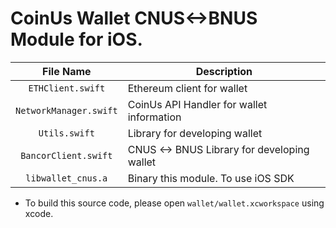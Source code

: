 # CoinUs Wallet CNUS<->BNUS Module for iOS.

| File Name  | Description |
|:----------:|-------------|
|`ETHClient.swift` | Ethereum client for wallet |
|`NetworkManager.swift` | CoinUs API Handler for wallet information |
|`Utils.swift` | Library for developing wallet |
|`BancorClient.swift` | CNUS <-> BNUS Library for developing wallet |
|`libwallet_cnus.a` | Binary this module. To use iOS SDK |

* To build this source code, please open `wallet/wallet.xcworkspace` using xcode.
